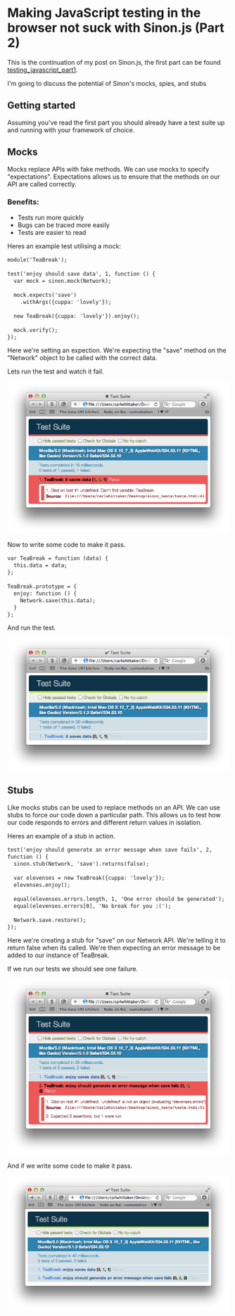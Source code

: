# Making JavaScript testing in the browser not suck with Sinon.js (Part 2)

This is the continuation of my post on Sinon.js, the first part can be found [testing_javascript_part1](here).

I'm going to discuss the potential of Sinon's mocks, spies, and stubs

## Getting started
Assuming you've read the first part you should already have a test suite up and running with your framework of choice.

## Mocks
Mocks replace APIs with fake methods. We can use mocks to specify "expectations". Expectations allows us to ensure that the methods on our API are called correctly.

### Benefits:
* Tests run more quickly
* Bugs can be traced more easily
* Tests are easier to read

Heres an example test utilising a mock:
  
    module('TeaBreak');

    test('enjoy should save data', 1, function () {
      var mock = sinon.mock(Network);
      
      mock.expects('save')
        .withArgs({cuppa: 'lovely'});

      new TeaBreak({cuppa: 'lovely'}).enjoy();

      mock.verify();
    });

Here we're setting an expection. We're expecting the "save" method on the "Network" object to be called with the correct data.

Lets run the test and watch it fail.

![Failing test with a mock expectation](failing_mock.png)

Now to write some code to make it pass.

    var TeaBreak = function (data) {
      this.data = data;
    };

    TeaBreak.prototype = {
      enjoy: function () {
        Network.save(this.data);
      }
    };

And run the test.

![Passing test with a mock](passing_mock.png)

## Stubs
Like mocks stubs can be used to replace methods on an API. We can use stubs to force our code down a particular path. This allows us to test how our code responds to errors and different return values in isolation.

Heres an example of a stub in action.

    test('enjoy should generate an error message when save fails', 2, function () {
      sinon.stub(Network, 'save').returns(false);

      var elevenses = new TeaBreak({cuppa: 'lovely'});
      elevenses.enjoy();

      equal(elevenses.errors.length, 1, 'One error should be generated');
      equal(elevenses.errors[0], 'No break for you :(');

      Network.save.restore();
    });

Here we're creating a stub for "save" on our Network API. We're telling it to return false when its called. We're then expecting an error message to be added to our instance of TeaBreak.

If we run our tests we should see one failure.

![Failing test with a stub](failing_stub.png)

And if we write some code to make it pass.

![Passing test with a stub](passing_stub.png)






